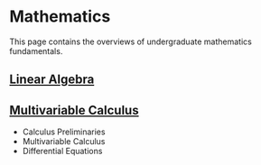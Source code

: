 # Mathematics

This page contains the overviews of undergraduate mathematics fundamentals.

## [Linear Algebra](linear_algebra.html)

## [Multivariable Calculus](differential_equations.html)

- Calculus Preliminaries
- Multivariable Calculus
- Differential Equations
